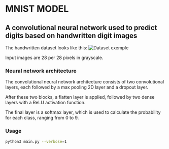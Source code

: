 # MNIST MODEL
## A convolutional neural network used to predict digits based on handwritten digit images

The handwritten dataset looks like this:
![Dataset exemple](https://upload.wikimedia.org/wikipedia/commons/f/f7/MnistExamplesModified.png)

Input images are 28 per 28 pixels in grayscale.

### Neural network architecture
The convolutional neural network architecture consists of two convolutional layers, each followed by a max pooling 2D layer and a dropout layer.

After these two blocks, a flatten layer is applied, followed by two dense layers with a ReLU activation function.

The final layer is a softmax layer, which is used to calculate the probability for each class, ranging from 0 to 9.

### Usage
```sh
python3 main.py --verbose=1
```

